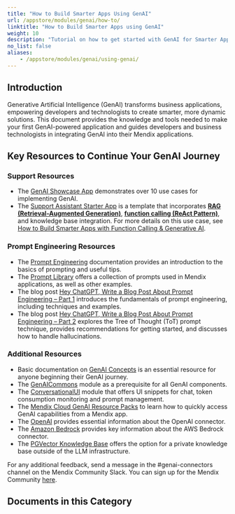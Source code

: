```yaml
---
title: "How to Build Smarter Apps Using GenAI"
url: /appstore/modules/genai/how-to/
linktitle: "How to Build Smarter Apps using GenAI"
weight: 10
description: "Tutorial on how to get started with GenAI for Smarter Apps"
no_list: false
aliases:
    - /appstore/modules/genai/using-genai/
---
```


## Introduction

Generative Artificial Intelligence (GenAI) transforms business applications, empowering developers and technologists to create smarter, more dynamic solutions. This document provides the knowledge and tools needed to make your first GenAI-powered application and guides developers and business technologists in integrating GenAI into their Mendix applications.

## Key Resources to Continue Your GenAI Journey

### Support Resources

* The [GenAI Showcase App](https://marketplace.mendix.com/link/component/220475) demonstrates over 10 use cases for implementing GenAI.
* The [Support Assistant Starter App](https://marketplace.mendix.com/link/component/231035) is a template that incorporates [**RAG (Retrieval-Augmented Generation)**](/appstore/modules/genai/rag/), [**function calling (ReAct Pattern)**](/appstore/modules/genai/function-calling/), and knowledge base integration. For more details on this use case, see [How to Build Smarter Apps with Function Calling & Generative AI](https://www.mendix.com/blog/building-smarter-apps-with-function-calling-and-generative-ai/).

### Prompt Engineering Resources 

* The [Prompt Engineering](/appstore/modules/genai/prompt-engineering/) documentation provides an introduction to the basics of prompting and useful tips.
* The [Prompt Library](https://mendixlabs.github.io/smart-apps-prompt-library/) offers a collection of prompts used in Mendix applications, as well as other examples.
* The blog post [Hey ChatGPT, Write a Blog Post About Prompt Engineering – Part 1](https://www.mendix.com/blog/part-one-hey-chatgpt-can-you-write-me-a-blog-post-about-prompt-engineering/) introduces the fundamentals of prompt engineering, including techniques and examples.
* The blog post [Hey ChatGPT, Write a Blog Post About Prompt Engineering – Part 2](https://www.mendix.com/blog/hey-chatgpt-can-you-write-me-a-blog-post-about-prompt-engineering-part-2/) explores the Tree of Thought (ToT) prompt technique, provides recommendations for getting started, and discusses how to handle hallucinations.

### Additional Resources

* Basic documentation on [GenAI Concepts](/appstore/modules/genai/get-started/) is an essential resource for anyone beginning their GenAI journey.
* The [GenAICommons](/appstore/modules/genai/commons/) module as a prerequisite for all GenAI components.
* The [ConversationalUI](/appstore/modules/genai/conversational-ui/) module that offers UI snippets for chat, token consumption monitoring and prompt management.
* The [Mendix Cloud GenAI Resource Packs](/appstore/modules/genai/MxGenAI/) to learn how to quickly access GenAI capabilities from a Mendix app.
* The [OpenAI](/appstore/modules/genai/openai/) provides essential information about the OpenAI connector.
* The [Amazon Bedrock](/appstore/modules/aws/amazon-bedrock/) provides key information about the AWS Bedrock connector.
* The [PGVector Knowledge Base](/appstore/modules/genai/pgvector/) offers the option for a private knowledge base outside of the LLM infrastructure.

For any additional feedback, send a message in the #genai-connectors channel on the Mendix Community Slack. You can sign up for the Mendix Community [here](https://mendixcommunity.slack.com/join/shared_invite/zt-270ys3pwi-kgWhJUwWrKMEMuQln4bqrQ#/shared-invite/email).

## Documents in this Category
